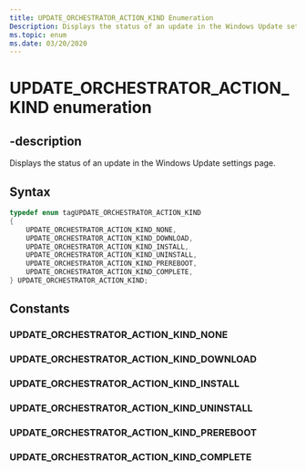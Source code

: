 ```yaml
---
title: UPDATE_ORCHESTRATOR_ACTION_KIND Enumeration
Description: Displays the status of an update in the Windows Update settings page.
ms.topic: enum
ms.date: 03/20/2020
---
```


# UPDATE_ORCHESTRATOR_ACTION_KIND enumeration


## -description
Displays the status of an update in the Windows Update settings page.
        
## Syntax

```cpp
typedef enum tagUPDATE_ORCHESTRATOR_ACTION_KIND
{
    UPDATE_ORCHESTRATOR_ACTION_KIND_NONE,
    UPDATE_ORCHESTRATOR_ACTION_KIND_DOWNLOAD,
    UPDATE_ORCHESTRATOR_ACTION_KIND_INSTALL,
    UPDATE_ORCHESTRATOR_ACTION_KIND_UNINSTALL,
    UPDATE_ORCHESTRATOR_ACTION_KIND_PREREBOOT,
    UPDATE_ORCHESTRATOR_ACTION_KIND_COMPLETE,
} UPDATE_ORCHESTRATOR_ACTION_KIND;
```
## Constants

### UPDATE_ORCHESTRATOR_ACTION_KIND_NONE


### UPDATE_ORCHESTRATOR_ACTION_KIND_DOWNLOAD


### UPDATE_ORCHESTRATOR_ACTION_KIND_INSTALL


### UPDATE_ORCHESTRATOR_ACTION_KIND_UNINSTALL


### UPDATE_ORCHESTRATOR_ACTION_KIND_PREREBOOT


### UPDATE_ORCHESTRATOR_ACTION_KIND_COMPLETE
